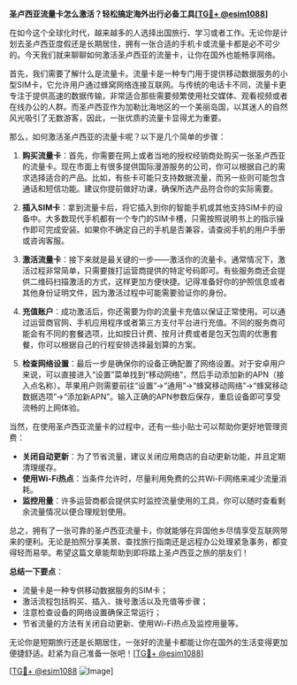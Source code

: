 **圣卢西亚流量卡怎么激活？轻松搞定海外出行必备工具[[TG💪+ @esim1088](https://t.me/s/esim1088)]**

在如今这个全球化时代，越来越多的人选择出国旅行、学习或者工作。无论你是计划去圣卢西亚度假还是长期居住，拥有一张合适的手机卡或流量卡都是必不可少的。今天我们就来聊聊如何激活圣卢西亚的流量卡，让你在国外也能畅享网络。

首先，我们需要了解什么是流量卡。流量卡是一种专门用于提供移动数据服务的小型SIM卡，它允许用户通过蜂窝网络连接互联网。与传统的电话卡不同，流量卡更专注于提供高速的数据传输，非常适合那些需要频繁使用社交媒体、观看视频或者在线办公的人群。而圣卢西亚作为加勒比海地区的一个美丽岛国，以其迷人的自然风光吸引了无数游客，因此，一张优质的流量卡显得尤为重要。

那么，如何激活圣卢西亚的流量卡呢？以下是几个简单的步骤：

1. **购买流量卡**：首先，你需要在网上或者当地的授权经销商处购买一张圣卢西亚的流量卡。现在市面上有很多提供国际漫游服务的公司，你可以根据自己的需求选择适合的产品。比如，有些卡可能只支持数据流量，而另一些则可能包含通话和短信功能。建议你提前做好功课，确保所选产品符合你的实际需要。

2. **插入SIM卡**：拿到流量卡后，将它插入到你的智能手机或其他支持SIM卡的设备中。大多数现代手机都有一个专门的SIM卡槽，只需按照说明书上的指示操作即可完成安装。如果你不确定自己的手机是否兼容，请查阅手机的用户手册或咨询客服。

3. **激活流量卡**：接下来就是最关键的一步——激活你的流量卡。通常情况下，激活过程非常简单，只需要拨打运营商提供的特定号码即可。有些服务商还会提供二维码扫描激活的方式，这样更加方便快捷。记得准备好你的护照信息或者其他身份证明文件，因为激活过程中可能需要验证你的身份。

4. **充值账户**：成功激活后，你还需要为你的流量卡充值以保证正常使用。可以通过运营商官网、手机应用程序或者第三方支付平台进行充值。不同的服务商可能会有不同的套餐选项，比如按日计费、按月计费或者是包天包周的优惠套餐，你可以根据自己的行程安排选择最划算的方案。

5. **检查网络设置**：最后一步是确保你的设备正确配置了网络设置。对于安卓用户来说，可以直接进入“设置”菜单找到“移动网络”，然后手动添加新的APN（接入点名称）。苹果用户则需要前往“设置”->“通用”->“蜂窝移动网络”->“蜂窝移动数据选项”->“添加新APN”。输入正确的APN参数后保存，重启设备即可享受流畅的上网体验。

当然，在使用圣卢西亚流量卡的过程中，还有一些小贴士可以帮助你更好地管理资费：

- **关闭自动更新**：为了节省流量，建议关闭应用商店的自动更新功能，并且定期清理缓存。
- **使用Wi-Fi热点**：当条件允许时，尽量利用免费的公共Wi-Fi网络来减少流量消耗。
- **监控用量**：许多运营商都会提供实时监控流量使用的工具，你可以随时查看剩余流量情况以便合理规划使用。

总之，拥有了一张可靠的圣卢西亚流量卡，你就能够在异国他乡尽情享受互联网带来的便利。无论是拍照分享美景、查找旅行指南还是远程办公处理紧急事务，都变得轻而易举。希望这篇文章能帮助到即将踏上圣卢西亚之旅的朋友们！

**总结一下要点**：
- 流量卡是一种专供移动数据服务的SIM卡；
- 激活流程包括购买、插入、拨号激活以及充值等步骤；
- 注意检查设备的网络设置确保正常运行；
- 节省流量的方法有关闭自动更新、使用Wi-Fi热点及监控用量等。

无论你是短期旅行还是长期居住，一张好的流量卡都能让你在国外的生活变得更加便捷舒适。赶紧为自己准备一张吧！[[TG💪+ @esim1088](https://t.me/s/esim1088)]

[[TG💪+ @esim1088](https://t.me/s/esim1088) ![Image](https://i.postimg.cc/4NQfJmqS/Snipaste-2025-05-13-00-14-12.png)]